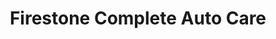 ---
title: "Firestone Complete Auto Care"
url: /charlotte/firestone-complete-auto-care/
shop: Autowerkstatt
---